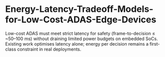 # Energy-Latency-Tradeoff-Models-for-Low-Cost-ADAS-Edge-Devices
Low-cost ADAS must meet strict latency for safety (frame-to-decision ≤ ~50–100 ms) without draining limited power budgets on embedded SoCs. Existing work optimises latency alone; energy per decision remains a first-class constraint in real deployments.

